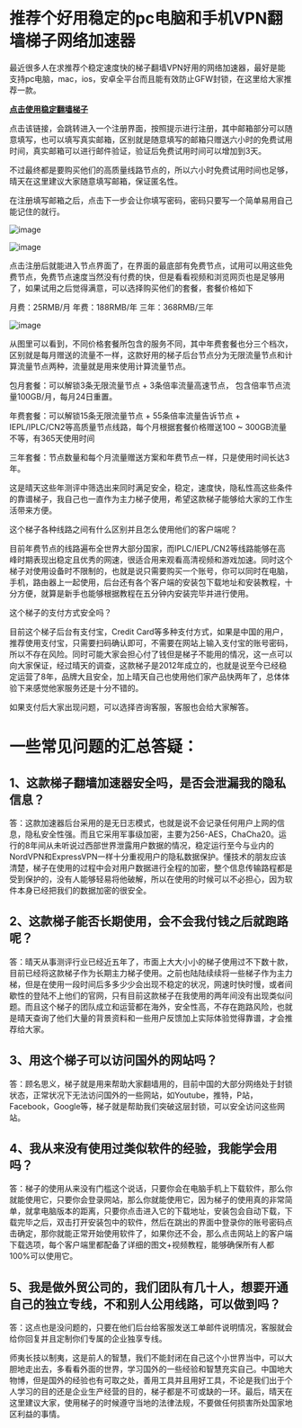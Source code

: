 # 推荐个好用稳定的pc电脑和手机VPN翻墙梯子网络加速器

最近很多人在求推荐个稳定速度快的梯子翻墙VPN好用的网络加速器，最好是能支持pc电脑，mac，ios，安卓全平台而且能有效防止GFW封锁，在这里给大家推荐一款。

**[点击使用稳定翻墙梯子](https://xbsj4621.fun/i/ri076)** 

点击该链接，会跳转进入一个注册界面，按照提示进行注册，其中邮箱部分可以随意填写，也可以填写真实邮箱，区别就是随意填写的邮箱只赠送六小时的免费试用时间，真实邮箱可以进行邮件验证，验证后免费试用时间可以增加到3天。

不过最终都是要购买他们的高质量线路节点的，所以六小时免费试用时间也足够，晴天在这里建议大家随意填写邮箱，保证匿名性。

在注册填写邮箱之后，点击下一步会让你填写密码，密码只要写一个简单易用自己能记住的就行。

![image](https://www.textarea.com/image/1faba90e9f56f34a4cf808f742b205f4.jpg!w1920!h1080!t.jpg)

![image](https://www.textarea.com/image/d34aa06b2bc1df74439c45fa0b5f16dc.jpg!w1920!h1080!t.jpg)

点击注册后就能进入节点界面了，在界面的最底部有免费节点，试用可以用这些免费节点，免费节点速度当然没有付费的快，但是看看视频和浏览网页也是足够用了，如果试用之后觉得满意，可以选择购买他们的套餐，套餐价格如下

月费：25RMB/月
年费：188RMB/年
三年：368RMB/三年

![image](https://www.textarea.com/image/07f69065e925279543f58c0a46bd4d58.jpg!w1920!h1080!t.jpg)

从图里可以看到，不同价格套餐所包含的服务不同，其中年费套餐也分三个档次，区别就是每月赠送的流量不一样，这款好用的梯子后台节点分为无限流量节点和计算流量节点两种，流量就是用来使用计算流量节点。

包月套餐：可以解锁3条无限流量节点 + 3条倍率流量高速节点， 包含倍率节点流量100GB/月，每月24日重置。

年费套餐：可以解锁15条无限流量节点 + 55条倍率流量告诉节点 + IEPL/IPLC/CN2等高质量节点线路，每个月根据套餐价格赠送100 ~ 300GB流量不等，有365天使用时间

三年套餐：节点数量和每个月流量赠送方案和年费节点一样，只是使用时间长达3年。

这是晴天这些年测评中筛选出来同时满足安全，稳定，速度快，隐私性高这些条件的靠谱梯子，我自己也一直作为主力梯子使用，希望这款梯子能够给大家的工作生活带来方便。

这个梯子各种线路之间有什么区别并且怎么使用他们的客户端呢？

目前年费节点的线路遍布全世界大部分国家，而IPLC/IEPL/CN2等线路能够在高峰时期表现出稳定且优秀的网速，很适合用来观看高清视频和游戏加速。同时这个梯子对使用设备时不限制的，也就是说只需要购买一个账号，你可以同时在电脑，手机，路由器上一起使用，后台还有各个客户端的安装包下载地址和安装教程，十分方便，就算是新手也能够根据教程在五分钟内安装完毕并进行使用。

这个梯子的支付方式安全吗？

目前这个梯子后台有支付宝，Credit Card等多种支付方式，如果是中国的用户，推荐使用支付宝，只需要扫码确认即可，不需要在网站上输入支付宝的账号密码，所以不存在风险。同时可能大家会担心付了钱但是梯子不能用的情况，这一点可以向大家保证，经过晴天的调查，这款梯子是2012年成立的，也就是说至今已经稳定运营了8年，品牌大且安全，加上晴天自己也使用他们家产品快两年了，总体体验下来感觉他家服务还是十分不错的。

如果支付后大家出现问题，可以选择咨询客服，客服也会给大家解答。

# 一些常见问题的汇总答疑：

## 1、这款梯子翻墙加速器安全吗，是否会泄漏我的隐私信息？

答：这款加速器后台采用的是无日志模式，也就是说不会记录任何用户上网的信息，隐私安全性强。而且它采用军事级加密，主要为256-AES，ChaCha20。运行的8年间从未听说过西部世界泄露用户数据的情况，稳定运行至今与业内的NordVPN和ExpressVPN一样十分重视用户的隐私数据保护。懂技术的朋友应该清楚，梯子在使用的过程中会对用户数据进行全程的加密，整个信息传输路程都是受到保护的，没有人能够轻易将他破解，所以在使用的时候可以不必担心，因为软件本身已经把我们的数据加密的很安全。

## 2、这款梯子能否长期使用，会不会我付钱之后就跑路呢？

答：晴天从事测评行业已经近五年了，市面上大大小小的梯子使用过不下数十款，目前已经将这款梯子作为长期主力梯子使用。之前也陆陆续续将一些梯子作为主力梯，但是在使用一段时间后多多少少会出现不稳定的状况，网速时快时慢，或者间歇性的登陆不上他们的官网，只有目前这款梯子在我使用的两年间没有出现类似问题。而且这个梯子的团队成立和运营都在海外，安全性高，不存在跑路风险，也就是晴天查询了他们大量的背景资料和一些用户反馈加上实际体验觉得靠谱，才会推荐给大家。

## 3、用这个梯子可以访问国外的网站吗？

答：顾名思义，梯子就是用来帮助大家翻墙用的，目前中国的大部分网络处于封锁状态，正常状况下无法访问国外的一些网站，如Youtube，推特，P站，Facebook，Google等，梯子就是帮助我们突破这层封锁，可以安全访问这些网站。

## 4、我从来没有使用过类似软件的经验，我能学会用吗？

答：梯子的使用从来没有门槛这个说话，只要你会在电脑手机上下载软件，那么你就能使用它，只要你会登录网站，那么你就能使用它，因为梯子的使用真的非常简单，就拿电脑版本的距离，只要你点击进入它的下载地址，安装包会自动下载，下载完毕之后，双击打开安装包中的软件，然后在跳出的界面中登录你的账号密码点击确定，那你就能正常开始使用软件了，如果你还不会，那么点击网站上的客户端下载选项，每个客户端里都配备了详细的图文+视频教程，能够确保所有人都100%可以使用它。

## 5、我是做外贸公司的，我们团队有几十人，想要开通自己的独立专线，不和别人公用线路，可以做到吗？

答：这点也是没问题的，只要在他们后台给客服发送工单邮件说明情况，客服就会给你回复并且定制你们专属的企业独享专线。

	
师夷长技以制夷，这是前人的智慧，我们不能封闭在自己这个小世界当中，可以大胆地走出去，多看看外面的世界，学习国外的一些经验和智慧充实自己。中国地大物博，但是国外的经验也有可取之处，善用工具并且用好工具，不论是我们出于个人学习的目的还是企业生产经营的目的，梯子都是不可或缺的一环。最后，晴天在这里建议大家，使用梯子的时候遵守当地的法律法规，不要做任何损害所处国家地区利益的事情。
